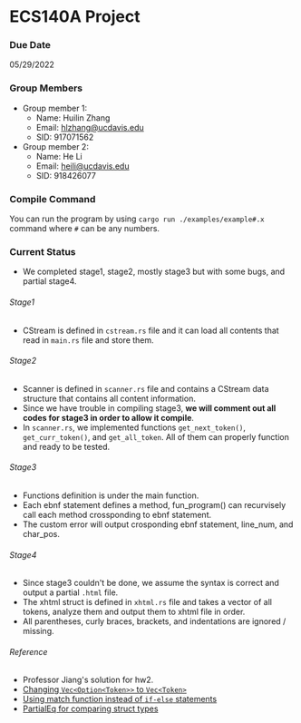 # ECS140A Project

### Due Date
05/29/2022

### Group Members
- Group member 1:
    - Name: Huilin Zhang
    - Email: hlzhang@ucdavis.edu
    - SID: 917071562
- Group member 2:
    - Name: He Li
    - Email: heili@ucdavis.edu
    - SID: 918426077

### Compile Command

You can run the program by using `cargo run ./examples/example#.x` command where `#` can be any numbers.

### Current Status
- We completed stage1, stage2, mostly stage3 but with some bugs, and partial stage4.

###### Stage1
- CStream is defined in `cstream.rs` file and it can load all contents that read in `main.rs` file and store them.

###### Stage2
- Scanner is defined in `scanner.rs` file and contains a CStream data structure that contains all content information.
- Since we have trouble in compiling stage3, **we will comment out all codes for stage3 in order to allow it compile**.
- In `scanner.rs`, we implemented functions `get_next_token()`, `get_curr_token()`, and `get_all_token`. All of them can properly function and ready to be tested.

###### Stage3
- Functions definition is under the main function. 
- Each ebnf statement defines a method, fun_program() can recurvisely call each method crossponding to ebnf statement.
- The custom error will output crosponding ebnf statement, line_num, and char_pos. 

###### Stage4
- Since stage3 couldn't be done, we assume the syntax is correct and output a partial `.html` file.
- The xhtml struct is defined in `xhtml.rs` file and takes a vector of all tokens, analyze them and output them to xhtml file in order.
- All parentheses, curly braces, brackets, and indentations are ignored / missing.


###### Reference
- Professor Jiang's solution for hw2.
- [Changing `Vec<Option<Token>>` to `Vec<Token>`](https://stackoverflow.com/questions/30588549/how-do-i-convert-a-list-of-optiont-to-a-list-of-t-when-t-cannot-be-copied)
- [Using match function instead of `if-else` statements](https://stackoverflow.com/questions/37814942/early-breaking-from-rusts-match)
- [PartialEq for comparing struct types](https://doc.rust-lang.org/std/cmp/trait.PartialEq.html)
